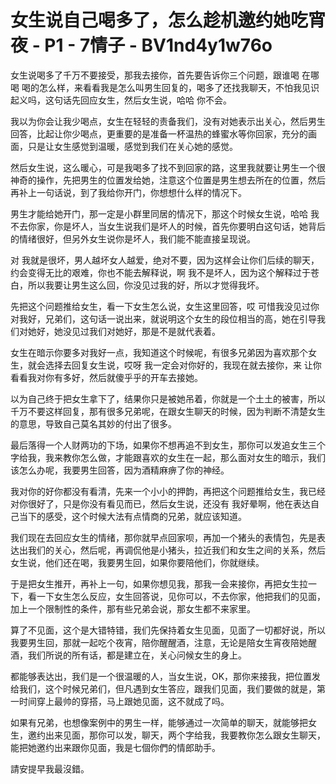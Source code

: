 # 女生说自己喝多了，怎么趁机邀约她吃宵夜 - P1 - 7情子 - BV1nd4y1w76o

女生说喝多了千万不要接受，那我去接你，首先要告诉你三个问题，跟谁喝 在哪喝 喝的怎么样，来看看我是怎么叫男生回复的，喝多了还找我聊天，不怕我见识起义吗，这句话先回应女生，然后女生说，哈哈 你不会。

我以为你会让我少喝点，女生在轻轻的责备我们，没有对她表示出关心，然后男生回答，比起让你少喝点，更重要的是准备一杯温热的蜂蜜水等你回家，充分的画面，只是让女生感觉到温暖，感觉到我们在关心她的感觉。

然后女生说，这么暖心，可是我喝多了找不到回家的路，这里我就要让男生一个很神奇的操作，先把男生的位置发给她，注意这个位置是男生想去所在的位置，然后再补上一句话说，到了我给你开门，你想想什么样的情况下。

男生才能给她开门，那一定是小群里同居的情况下，那这个时候女生说，哈哈 我不去你家，你是坏人，当女生说我们是坏人的时候，首先你要明白这句话，她背后的情绪很好，但另外女生说你是坏人，我们能不能直接呈现说。

对 我就是很坏，男人越坏女人越爱，绝对不要，因为这样会让你们后续的聊天，约会变得无比的艰难，你也不能去解释说，啊 我不是坏人，因为这个解释过于苍白，所以我要让男生这么回，你没见过我的好，所以才觉得我坏。

先把这个问题推给女生，看一下女生怎么说，女生这里回答，哎 可惜我没见过你对我好，兄弟们，这句话一说出来，就说明这个女生的段位相当的高，她在引导我们对她好，她没见过我们对她好，那是不是就代表着。

女生在暗示你要多对我好一点，我知道这个时候呢，有很多兄弟因为喜欢那个女生，就会选择去回复女生说，哎呀 我一定会对你好的，我现在就去接你，来 让你看看我对你有多好，然后就傻乎乎的开车去接她。

以为自己终于把女生拿下了，结果你只是被她吊着，你就是一个土土的被害，所以千万不要这样回复，那有很多兄弟呢，在跟女生聊天的时候，因为判断不清楚女生的意思，导致自己莫名其妙的付出了很多。

最后落得一个人财两功的下场，如果你不想再追不到女生，那你可以发追女生三个字给我，我来教你怎么做，才能跟喜欢的女生在一起，那么面对女生的暗示，我们该怎么办呢，我要男生回答，因为酒精麻痹了你的神经。

我对你的好你都没有看清，先来一个小小的押韵，再把这个问题推给女生，我已经对你很好了，只是你没有看见而已，然后女生说，还没有 我好晕啊，他在表达自己当下的感受，这个时候大法有点情商的兄弟，就应该知道。

我们现在去回应女生的情绪，那你就早点回家呗，再加一个猪头的表情包，先是表达出我们的关心，然后呢，再调侃他是小猪头，拉近我们和女生之间的关系，然后女生说，他们还在喝，我要男生回，如果你要陪他们，你就继续。

于是把女生推开，再补上一句，如果你想见我，那我一会来接你，再把女生拉一下，看一下女生怎么反应，女生回答说，见你可以，不去你家，他把我们的见面，加上一个限制性的条件，那有些兄弟会说，那女生都不来家里。

算了不见面，这个是大错特错，我们先保持着女生见面，见面了一切都好说，所以我要男生回，那就一起吃个夜宵，陪你醒醒酒，注意，无论是陪女生宵夜陪她醒酒，我们所说的所有话，都是建立在，关心问候女生的身上。

都能够表达出，我们是一个很温暖的人，当女生说，OK，那你来接我，把位置发给我们，这个时候兄弟们，但凡遇到女生答应，跟我们见面，我们要做的就是，第一时间穿上最帅的穿搭，马上跟她见面，这不就成了吗。

如果有兄弟，也想像案例中的男生一样，能够通过一次简单的聊天，就能够把女生，邀约出来见面，那你可以发，聊天，两个字给我，我要教你怎么跟女生聊天，能把她邀约出来跟你见面，我是七個你們的情郎助手。

請安提早我最沒錯。